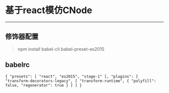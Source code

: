 # 基于react模仿CNode
------
## 修饰器配置
> npm install babel-cli babel-preset-es2015
## babelrc
  `{
    "presets": [
        "react",
        "es2015",
        "stage-1"
    ],
    "plugins": [
        "transform-decorators-legacy",
        [
            "transform-runtime",
            {
                "polyfill": false,
                "regenerator": true
            }
        ]
    ]
 }`
